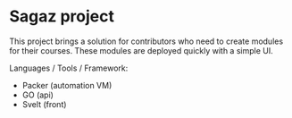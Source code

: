 #  Sagaz project

This project brings a solution for contributors who need to create modules for their courses. These modules are deployed quickly with a simple UI.

Languages / Tools / Framework:
- Packer (automation VM)
- GO (api)
- Svelt (front)